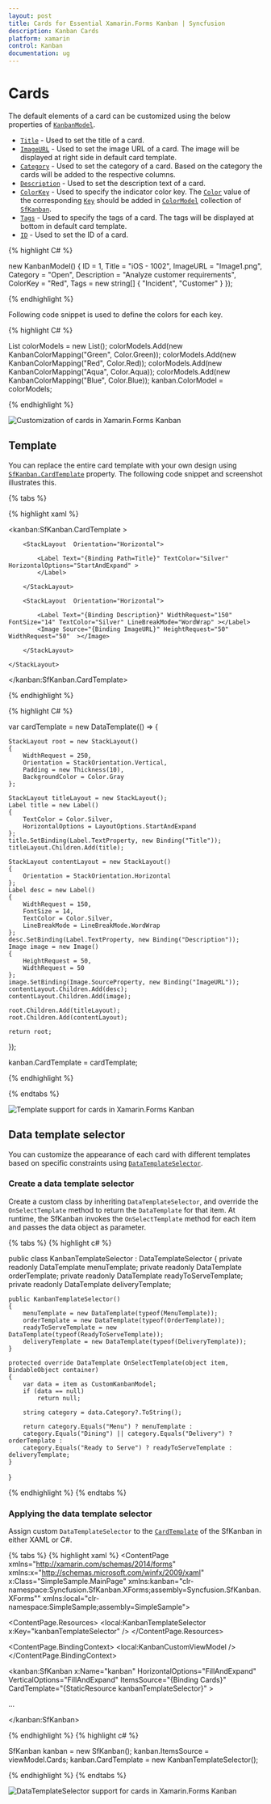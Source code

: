 ```yaml
---
layout: post
title: Cards for Essential Xamarin.Forms Kanban | Syncfusion
description: Kanban Cards
platform: xamarin
control: Kanban
documentation: ug
---
```


# Cards

The default elements of a card can be customized using the below properties of [`KanbanModel`](http://help.syncfusion.com/cr/cref_files/xamarin/Syncfusion.SfKanban.XForms~Syncfusion.SfKanban.XForms.KanbanModel.html).

* [`Title`](http://help.syncfusion.com/cr/cref_files/xamarin/Syncfusion.SfKanban.XForms~Syncfusion.SfKanban.XForms.KanbanModel~Title.html)         - Used to set the title of a card.
* [`ImageURL`](http://help.syncfusion.com/cr/cref_files/xamarin/Syncfusion.SfKanban.XForms~Syncfusion.SfKanban.XForms.KanbanModel~ImageURL.html)      - Used to set the image URL of a card. The image will be displayed at right side in default card template.
* [`Category`](http://help.syncfusion.com/cr/cref_files/xamarin/Syncfusion.SfKanban.XForms~Syncfusion.SfKanban.XForms.KanbanModel~Category.html)      - Used to set the category of a card. Based on the category the cards will be added to the respective columns. 
* [`Description`](http://help.syncfusion.com/cr/cref_files/xamarin/Syncfusion.SfKanban.XForms~Syncfusion.SfKanban.XForms.KanbanModel~Description.html)   - Used to set the description text of a card.
* [`ColorKey`](http://help.syncfusion.com/cr/cref_files/xamarin/Syncfusion.SfKanban.XForms~Syncfusion.SfKanban.XForms.KanbanModel~ColorKey.html)      - Used to specify the indicator color key. The [`Color`](https://help.syncfusion.com/cr/cref_files/xamarin/Syncfusion.SfKanban.XForms~Syncfusion.SfKanban.XForms.KanbanColorMapping~Color.html) value of the corresponding [`Key`](https://help.syncfusion.com/cr/cref_files/xamarin/Syncfusion.SfKanban.XForms~Syncfusion.SfKanban.XForms.KanbanColorMapping~Key.html) should be added in [`ColorModel`](http://help.syncfusion.com/cr/cref_files/xamarin/Syncfusion.SfKanban.XForms~Syncfusion.SfKanban.XForms.SfKanban~ColorModel.html) collection of [`SfKanban`](http://help.syncfusion.com/cr/cref_files/xamarin/Syncfusion.SfKanban.XForms~Syncfusion.SfKanban.XForms.SfKanban.html).
* [`Tags`](http://help.syncfusion.com/cr/cref_files/xamarin/Syncfusion.SfKanban.XForms~Syncfusion.SfKanban.XForms.KanbanModel~Tags.html)          - Used to specify the tags of a card. The tags will be displayed at bottom in default card template.
* [`ID`](http://help.syncfusion.com/cr/cref_files/xamarin/Syncfusion.SfKanban.XForms~Syncfusion.SfKanban.XForms.KanbanModel~ID.html)            - Used to set the ID of a card.

{% highlight C# %}

new KanbanModel()
{
    ID = 1,
    Title = "iOS - 1002",
    ImageURL = "Image1.png",
    Category = "Open",
    Description = "Analyze customer requirements",
    ColorKey = "Red",
    Tags = new string[] { "Incident", "Customer" }
});

{% endhighlight %}

Following code snippet is used to define the colors for each key.

{% highlight C# %}

List<KanbanColorMapping> colorModels = new List<KanbanColorMapping>();
colorModels.Add(new KanbanColorMapping("Green", Color.Green));
colorModels.Add(new KanbanColorMapping("Red", Color.Red));
colorModels.Add(new KanbanColorMapping("Aqua", Color.Aqua));
colorModels.Add(new KanbanColorMapping("Blue", Color.Blue));
kanban.ColorModel = colorModels;

{% endhighlight %}

![Customization of cards in Xamarin.Forms Kanban](SfKanban_images/CardCustomization.png)

## Template

You can replace the entire card template with your own design using [`SfKanban.CardTemplate`](http://help.syncfusion.com/cr/cref_files/xamarin/Syncfusion.SfKanban.XForms~Syncfusion.SfKanban.XForms.SfKanban~CardTemplate.html) property. The following code snippet and screenshot illustrates this.

{% tabs %}

{% highlight xaml %}

<kanban:SfKanban.CardTemplate >

<DataTemplate>
    <StackLayout WidthRequest="250" Orientation="Vertical" BackgroundColor="Gray" Padding="10,10,10,10"> 
        
        <StackLayout  Orientation="Horizontal"> 

            <Label Text="{Binding Path=Title}" TextColor="Silver" HorizontalOptions="StartAndExpand" >
            </Label>

        </StackLayout>      

        <StackLayout  Orientation="Horizontal"> 

            <Label Text="{Binding Description}" WidthRequest="150" FontSize="14" TextColor="Silver" LineBreakMode="WordWrap" ></Label>                    
            <Image Source="{Binding ImageURL}" HeightRequest="50" WidthRequest="50"  ></Image>

        </StackLayout>
        
    </StackLayout>
</DataTemplate>

</kanban:SfKanban.CardTemplate>

{% endhighlight %}

{% highlight C# %}

var cardTemplate = new DataTemplate(() =>
{

    StackLayout root = new StackLayout()
    {
        WidthRequest = 250,
        Orientation = StackOrientation.Vertical,
        Padding = new Thickness(10),
        BackgroundColor = Color.Gray
    };

    StackLayout titleLayout = new StackLayout();
    Label title = new Label()
    {
        TextColor = Color.Silver,
        HorizontalOptions = LayoutOptions.StartAndExpand
    };
    title.SetBinding(Label.TextProperty, new Binding("Title"));
    titleLayout.Children.Add(title);

    StackLayout contentLayout = new StackLayout()
    {
        Orientation = StackOrientation.Horizontal
    };
    Label desc = new Label()
    {
        WidthRequest = 150,
        FontSize = 14,
        TextColor = Color.Silver,
        LineBreakMode = LineBreakMode.WordWrap
    };
    desc.SetBinding(Label.TextProperty, new Binding("Description"));
    Image image = new Image()
    {
        HeightRequest = 50,
        WidthRequest = 50
    };
    image.SetBinding(Image.SourceProperty, new Binding("ImageURL"));
    contentLayout.Children.Add(desc);
    contentLayout.Children.Add(image);

    root.Children.Add(titleLayout);
    root.Children.Add(contentLayout);

    return root;

});

kanban.CardTemplate = cardTemplate;

{% endhighlight %}

{% endtabs %}

![Template support for cards in Xamarin.Forms Kanban](SfKanban_images/CardTemplate.png)

## Data template selector

You can customize the appearance of each card with different templates based on specific constraints using [`DataTemplateSelector`](https://docs.microsoft.com/en-us/dotnet/api/Xamarin.Forms.DataTemplateSelector/).

### Create a data template selector

Create a custom class by inheriting `DataTemplateSelector`, and override the `OnSelectTemplate` method to return the `DataTemplate` for that item. At runtime, the SfKanban invokes the `OnSelectTemplate` method for each item and passes the data object as parameter.

{% tabs %}
{% highlight c# %}

public class KanbanTemplateSelector : DataTemplateSelector
{
	private readonly DataTemplate menuTemplate;
	private readonly DataTemplate orderTemplate;
	private readonly DataTemplate readyToServeTemplate;
	private readonly DataTemplate deliveryTemplate;

	public KanbanTemplateSelector()
	{
		menuTemplate = new DataTemplate(typeof(MenuTemplate));
		orderTemplate = new DataTemplate(typeof(OrderTemplate));
		readyToServeTemplate = new DataTemplate(typeof(ReadyToServeTemplate));
		deliveryTemplate = new DataTemplate(typeof(DeliveryTemplate));
	}

	protected override DataTemplate OnSelectTemplate(object item, BindableObject container)
	{
		var data = item as CustomKanbanModel;
		if (data == null)
			return null;

		string category = data.Category?.ToString();

		return category.Equals("Menu") ? menuTemplate : 
		category.Equals("Dining") || category.Equals("Delivery") ? orderTemplate : 
		category.Equals("Ready to Serve") ? readyToServeTemplate : deliveryTemplate;
	}
}

{% endhighlight %}
{% endtabs %}

### Applying the data template selector

Assign custom `DataTemplateSelector` to the [`CardTemplate`](http://help.syncfusion.com/cr/cref_files/xamarin/Syncfusion.SfKanban.XForms~Syncfusion.SfKanban.XForms.SfKanban~CardTemplate.html) of the SfKanban in either XAML or C#.

{% tabs %}
{% highlight xaml %}
<ContentPage xmlns="http://xamarin.com/schemas/2014/forms"
             xmlns:x="http://schemas.microsoft.com/winfx/2009/xaml"
             x:Class="SimpleSample.MainPage"
             xmlns:kanban="clr-namespace:Syncfusion.SfKanban.XForms;assembly=Syncfusion.SfKanban.XForms""
             xmlns:local="clr-namespace:SimpleSample;assembly=SimpleSample">
             
  <ContentPage.Resources>
    <ResourceDictionary>
      <local:KanbanTemplateSelector x:Key="kanbanTemplateSelector" />
    </ResourceDictionary>
  </ContentPage.Resources>
  
  <ContentPage.BindingContext>
	  <local:KanbanCustomViewModel />
  </ContentPage.BindingContext>
			
  <kanban:SfKanban x:Name="kanban" HorizontalOptions="FillAndExpand"
				VerticalOptions="FillAndExpand" ItemsSource="{Binding Cards}"
				CardTemplate="{StaticResource kanbanTemplateSelector}" >
				
   ...
				
  </kanban:SfKanban>
      
</ContentPage>
{% endhighlight %}
{% highlight c# %}

SfKanban kanban = new SfKanban();
kanban.ItemsSource = viewModel.Cards;
kanban.CardTemplate = new KanbanTemplateSelector();
      
{% endhighlight %}
{% endtabs %}

![DataTemplateSelector support for cards in Xamarin.Forms Kanban](SfKanban_images/CardTemplateSelector.png)

